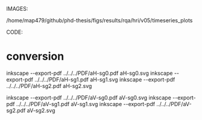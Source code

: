 

IMAGES: 

/home/map479/github/phd-thesis/figs/results/rqa/hri/v05/timeseries_plots 


CODE:






# conversion


inkscape --export-pdf ../../../PDF/aH-sg0.pdf aH-sg0.svg
inkscape --export-pdf ../../../PDF/aH-sg1.pdf aH-sg1.svg
inkscape --export-pdf ../../../PDF/aH-sg2.pdf aH-sg2.svg


inkscape --export-pdf ../../../PDF/aV-sg0.pdf aV-sg0.svg
inkscape --export-pdf ../../../PDF/aV-sg1.pdf aV-sg1.svg
inkscape --export-pdf ../../../PDF/aV-sg2.pdf aV-sg2.svg












